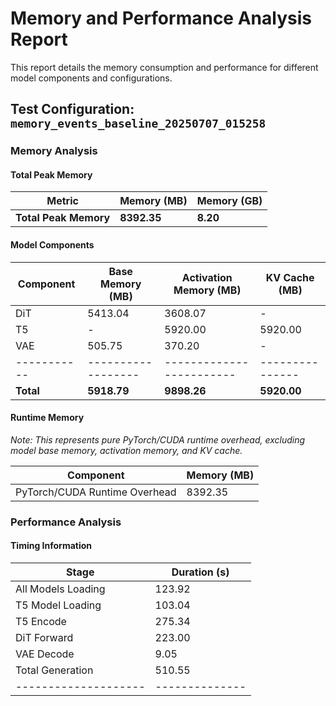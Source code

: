 # Memory and Performance Analysis Report

This report details the memory consumption and performance for different model components and configurations.

## Test Configuration: `memory_events_baseline_20250707_015258`

### Memory Analysis

#### Total Peak Memory

| Metric | Memory (MB) | Memory (GB) |
|--------|-------------|-------------|
| **Total Peak Memory** | **8392.35** | **8.20** |

#### Model Components

| Component | Base Memory (MB) | Activation Memory (MB) | KV Cache (MB) |
|-----------|------------------|------------------------|---------------|
| DiT | 5413.04 | 3608.07 | - |
| T5 | - | 5920.00 | 5920.00 |
| VAE | 505.75 | 370.20 | - |
|-----------|------------------|------------------------|---------------|
| **Total** | **5918.79** | **9898.26** | **5920.00** |

#### Runtime Memory

*Note: This represents pure PyTorch/CUDA runtime overhead, excluding model base memory, activation memory, and KV cache.*

| Component | Memory (MB) |
|-----------|-------------|
| PyTorch/CUDA Runtime Overhead | 8392.35 |

### Performance Analysis

#### Timing Information

| Stage              | Duration (s) |
|--------------------|--------------|
| All Models Loading | 123.92       |
| T5 Model Loading   | 103.04       |
| T5 Encode          | 275.34       |
| DiT Forward        | 223.00       |
| VAE Decode         | 9.05       |
| Total Generation   | 510.55       |
|--------------------|--------------|
